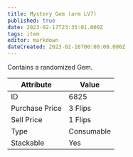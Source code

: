 ```yaml
---
title: Mystery Gem (arm LV7)
published: true
date: 2023-02-17T23:35:01.000Z
tags: item
editor: markdown
dateCreated: 2023-02-16T00:00:00.000Z
---
```


Contains a randomized Gem.

|Attribute|Value|
|-|-|
|ID|6825|
|Purchase Price|3 Flips|
|Sell Price|1 Flips|
|Type|Consumable|
|Stackable|Yes|


